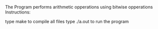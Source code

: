 The Program performs arithmetic opperations using bitwise opperations
Instructions:

type make to compile all files
type ./a.out to run the program
